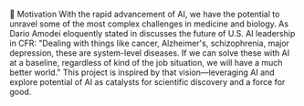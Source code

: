 🚀 Motivation
 With the rapid advancement of AI, we have the potential to unravel some of the most complex challenges in medicine and biology. As Dario Amodei eloquently stated in discusses the future of U.S. AI leadership in CFR:
"Dealing with things like cancer, Alzheimer's, schizophrenia, major depression, these are system-level diseases. If we can solve these with AI at a baseline, regardless of kind of the job situation, we will have a much better world."
This project is inspired by that vision—leveraging AI and explore potential of AI as catalysts for scientific discovery and a force for good.

